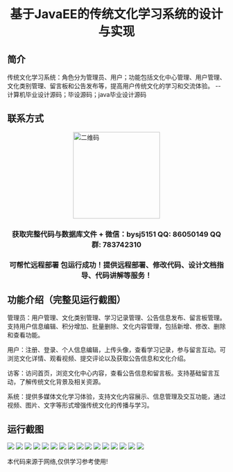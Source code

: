 <p><h1 align="center">基于JavaEE的传统文化学习系统的设计与实现</h1></p>

## 简介
传统文化学习系统：角色分为管理员、用户；功能包括文化中心管理、用户管理、文化类别管理、留言板和公告发布等，提高用户传统文化的学习和交流体验。    --计算机毕业设计源码；毕设源码；java毕业设计源码


## 联系方式
<img src="https://bs-1329754181.cos.ap-shanghai.myqcloud.com/wx.jpg" alt="二维码" style="display: block; margin: 0 auto;" width="200px">
<p><h3 align="center">获取完整代码与数据库文件 + 微信：bysj5151 QQ: 86050149 QQ群: 783742310</h3></p>
<p><h3 align="center">可帮忙远程部署 包运行成功！提供远程部署、修改代码、设计文档指导、代码讲解等服务！</h3></p>

## 功能介绍（完整见运行截图）
管理员：用户管理、文化类别管理、学习记录管理、公告信息发布、留言板管理。支持用户信息编辑、积分增加、批量删除、文化内容管理，包括新增、修改、删除和查看功能。

用户：注册、登录、个人信息编辑，上传头像，查看学习记录，参与留言互动。可浏览文化详情、观看视频、提交评论以及获取公告信息和文化介绍。

访客：访问首页，浏览文化中心内容，查看公告信息和留言板。支持基础留言互动，了解传统文化背景及相关资源。

系统：提供多媒体文化学习体验，支持文化内容展示、信息管理及交互功能，通过视频、图片、文字等形式增强传统文化的传播与学习。


## 运行截图
![](https://bs-1329754181.cos.ap-shanghai.myqcloud.com/ssm/TraditionalCultureLearningSystem/img/001.jpg)
![](https://bs-1329754181.cos.ap-shanghai.myqcloud.com/ssm/TraditionalCultureLearningSystem/img/002.jpg)
![](https://bs-1329754181.cos.ap-shanghai.myqcloud.com/ssm/TraditionalCultureLearningSystem/img/003.jpg)
![](https://bs-1329754181.cos.ap-shanghai.myqcloud.com/ssm/TraditionalCultureLearningSystem/img/004.jpg)
![](https://bs-1329754181.cos.ap-shanghai.myqcloud.com/ssm/TraditionalCultureLearningSystem/img/005.jpg)
![](https://bs-1329754181.cos.ap-shanghai.myqcloud.com/ssm/TraditionalCultureLearningSystem/img/006.jpg)
![](https://bs-1329754181.cos.ap-shanghai.myqcloud.com/ssm/TraditionalCultureLearningSystem/img/007.jpg)
![](https://bs-1329754181.cos.ap-shanghai.myqcloud.com/ssm/TraditionalCultureLearningSystem/img/008.jpg)
![](https://bs-1329754181.cos.ap-shanghai.myqcloud.com/ssm/TraditionalCultureLearningSystem/img/009.jpg)
![](https://bs-1329754181.cos.ap-shanghai.myqcloud.com/ssm/TraditionalCultureLearningSystem/img/010.jpg)
![](https://bs-1329754181.cos.ap-shanghai.myqcloud.com/ssm/TraditionalCultureLearningSystem/img/011.jpg)
![](https://bs-1329754181.cos.ap-shanghai.myqcloud.com/ssm/TraditionalCultureLearningSystem/img/012.jpg)
![](https://bs-1329754181.cos.ap-shanghai.myqcloud.com/ssm/TraditionalCultureLearningSystem/img/013.jpg)
![](https://bs-1329754181.cos.ap-shanghai.myqcloud.com/ssm/TraditionalCultureLearningSystem/img/014.jpg)
![](https://bs-1329754181.cos.ap-shanghai.myqcloud.com/ssm/TraditionalCultureLearningSystem/img/015.jpg)
![](https://bs-1329754181.cos.ap-shanghai.myqcloud.com/ssm/TraditionalCultureLearningSystem/img/016.jpg)

<p>本代码来源于网络,仅供学习参考使用!</p>
